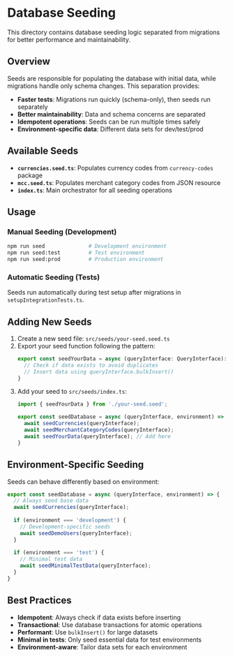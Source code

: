 # Database Seeding

This directory contains database seeding logic separated from migrations for better performance and maintainability.

## Overview

Seeds are responsible for populating the database with initial data, while migrations handle only schema changes. This separation provides:

- **Faster tests**: Migrations run quickly (schema-only), then seeds run separately
- **Better maintainability**: Data and schema concerns are separated
- **Idempotent operations**: Seeds can be run multiple times safely
- **Environment-specific data**: Different data sets for dev/test/prod

## Available Seeds

- **`currencies.seed.ts`**: Populates currency codes from `currency-codes` package
- **`mcc.seed.ts`**: Populates merchant category codes from JSON resource
- **`index.ts`**: Main orchestrator for all seeding operations

## Usage

### Manual Seeding (Development)
```bash
npm run seed              # Development environment
npm run seed:test         # Test environment  
npm run seed:prod         # Production environment
```

### Automatic Seeding (Tests)
Seeds run automatically during test setup after migrations in `setupIntegrationTests.ts`.

## Adding New Seeds

1. Create a new seed file: `src/seeds/your-seed.seed.ts`
2. Export your seed function following the pattern:
   ```typescript
   export const seedYourData = async (queryInterface: QueryInterface): Promise<void> => {
     // Check if data exists to avoid duplicates
     // Insert data using queryInterface.bulkInsert()
   }
   ```
3. Add your seed to `src/seeds/index.ts`:
   ```typescript
   import { seedYourData } from './your-seed.seed';
   
   export const seedDatabase = async (queryInterface, environment) => {
     await seedCurrencies(queryInterface);
     await seedMerchantCategoryCodes(queryInterface);
     await seedYourData(queryInterface); // Add here
   }
   ```

## Environment-Specific Seeding

Seeds can behave differently based on environment:

```typescript
export const seedDatabase = async (queryInterface, environment) => {
  // Always seed base data
  await seedCurrencies(queryInterface);
  
  if (environment === 'development') {
    // Development-specific seeds
    await seedDemoUsers(queryInterface);
  }
  
  if (environment === 'test') {
    // Minimal test data
    await seedMinimalTestData(queryInterface);
  }
}
```

## Best Practices

- **Idempotent**: Always check if data exists before inserting
- **Transactional**: Use database transactions for atomic operations
- **Performant**: Use `bulkInsert()` for large datasets
- **Minimal in tests**: Only seed essential data for test environments
- **Environment-aware**: Tailor data sets for each environment